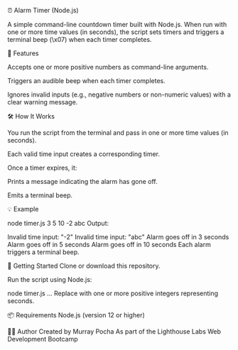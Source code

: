 ⏰ Alarm Timer (Node.js)

A simple command-line countdown timer built with Node.js. When run with one or more time values (in seconds), the script sets timers and triggers a terminal beep (\x07) when each timer completes.

📌 Features

Accepts one or more positive numbers as command-line arguments.

Triggers an audible beep when each timer completes.

Ignores invalid inputs (e.g., negative numbers or non-numeric values) with a clear warning message.

🛠️ How It Works

You run the script from the terminal and pass in one or more time values (in seconds).

Each valid time input creates a corresponding timer.

Once a timer expires, it:

Prints a message indicating the alarm has gone off.

Emits a terminal beep.

💡 Example

node timer.js 3 5 10 -2 abc
Output:

Invalid time input: "-2"
Invalid time input: "abc"
Alarm goes off in 3 seconds
Alarm goes off in 5 seconds
Alarm goes off in 10 seconds
Each alarm triggers a terminal beep.

🚀 Getting Started
Clone or download this repository.

Run the script using Node.js:

node timer.js <time1> <time2> ...
Replace <time> with one or more positive integers representing seconds.

📦 Requirements
Node.js (version 12 or higher)

👨‍💻 Author
Created by Murray Pocha
As part of the Lighthouse Labs Web Development Bootcamp

